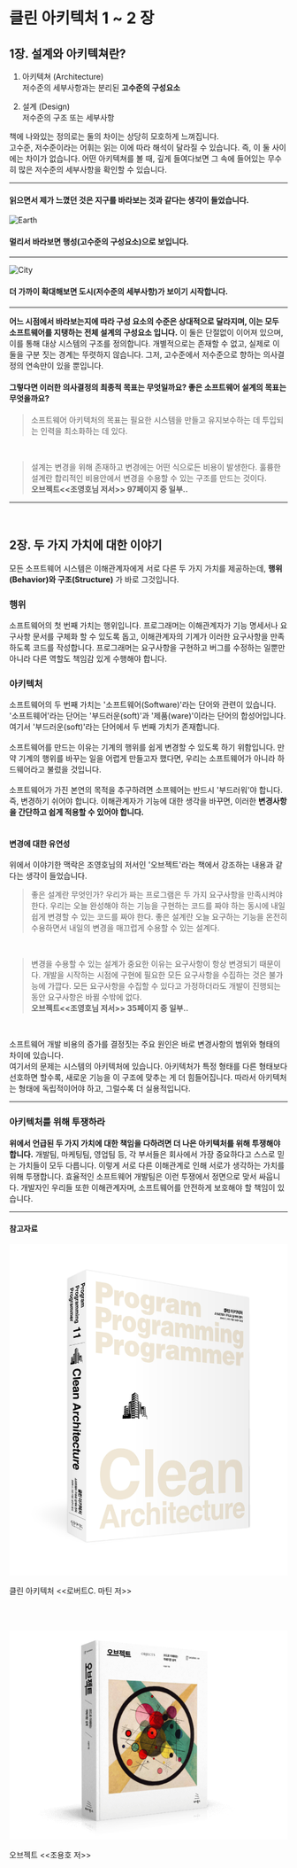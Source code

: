# 클린 아키텍처 1 ~ 2 장

## 1장. 설계와 아키텍쳐란?
1. 아키텍쳐 (Architecture)  
 저수준의 세부사항과는 분리된 **고수준의 구성요소**  
 
2. 설계 (Design)  
 저수준의 구조 또는 세부사항  
 
 책에 나와있는 정의로는 둘의 차이는 상당히 모호하게 느껴집니다.  
 고수준, 저수준이라는 어휘는 읽는 이에 따라 해석이 달라질 수 있습니다. 즉, 이 둘 사이에는 차이가 없습니다.
 어떤 아키텍쳐를 볼 때, 깊게 들여다보면 그 속에 들어있는 무수히 많은 저수준의 세부사항을 확인할 수 있습니다.
 
- - -
 
#### 읽으면서 제가 느꼈던 것은 지구를 바라보는 것과 같다는 생각이 들었습니다.  
![Earth](./images/earth.png)
#### 멀리서 바라보면 행성(고수준의 구성요소)으로 보입니다.

- - -
![City](./images/city.png)
#### 더 가까이 확대해보면 도시(저수준의 세부사항)가 보이기 시작합니다.  

- - -

 **어느 시점에서 바라보는지에 따라 구성 요소의 수준은 상대적으로 달라지며, 이는 모두 소프트웨어를 지탱하는 전체 설계의 구성요소 입니다.** 
 이 둘은 단절없이 이어져 있으며, 이를 통해 대상 시스템의 구조를 정의합니다. 개별적으로는 존재할 수 없고, 실제로 이 둘을 구분 짓는 경계는 뚜렷하지 않습니다. 
 그저, 고수준에서 저수준으로 향하는 의사결정의 연속만이 있을 뿐입니다.

#### 그렇다면 이러한 의사결정의 최종적 목표는 무엇일까요? 좋은 소프트웨어 설계의 목표는 무엇을까요?
> 소프트웨어 아키텍처의 목표는 필요한 시스템을 만들고 유지보수하는 데 투입되는 인력을 최소화하는 데 있다.

<br/>

> 설계는 변경을 위해 존재하고 변경에는 어떤 식으로든 비용이 발생한다. 훌륭한 설계란 합리적인 비용안에서 변경을 수용할 수 있는 구조를 만드는 것이다.  
> **오브젝트<<조영호님 저서>> 97페이지 중 일부..**
- - -
<br/>

## 2장. 두 가지 가치에 대한 이야기
 모든 소프트웨어 시스템은 이해관계자에게 서로 다른 두 가지 가치를 제공하는데, **행위(Behavior)와 구조(Structure)** 가 바로 그것입니다. 
 
### 행위
 소프트웨어의 첫 번째 가치는 행위입니다. 프로그래머는 이해관계자가 기능 명세서나 요구사항 문서를 구체화 할 수 있도록 돕고, 이해관계자의 기계가 이러한 요구사항을 
 만족하도록 코드를 작성합니다. 프로그래머는 요구사항을 구현하고 버그를 수정하는 일뿐만 아니라 다른 역할도 책임감 있게 수행해야 합니다.
 
### 아키텍처
 소프트웨어의 두 번째 가치는 '소프트웨어(Software)'라는 단어와 관련이 있습니다. '소프트웨어'라는 단어는 '부드러운(soft)'과 '제품(ware)'이라는 단어의 
 합성어입니다. 여기서 '부드러운(soft)'라는 단어에서 두 번째 가치가 존재합니다.  
 <br/>
 소프트웨어를 만드는 이유는 기계의 행위를 쉽게 변경할 수 있도록 하기 위함입니다. 만약 기계의 행위를 바꾸는 일을 어렵게 만들고자 했다면, 우리는 소프트웨어가 아니라
 하드웨어라고 불렀을 것입니다.  
 <br/>
 소프트웨어가 가진 본연의 목적을 추구하려면 소프웨어는 반드시 '부드러워'야 합니다. 즉, 변경하기 쉬어야 합니다. 
 이해관계자가 기능에 대한 생각을 바꾸면, 이러한 **변경사항을 간단하고 쉽게 적용할 수 있어야 합니다.**  
 <br/>
 #### 변경에 대한 유연성
 위에서 이야기한 맥락은 조영호님의 저서인 '오브젝트'라는 책에서 강조하는 내용과 같다는 생각이 들었습니다.
 
> 좋은 설계란 무엇인가? 우리가 짜는 프로그램은 두 가지 요구사항을 만족시켜야 한다. 우리는 오늘 완성해야 하는 기능을 구현하는 코드를 짜야 하는 동시에
> 내일 쉽게 변경할 수 있는 코드를 짜야 한다. 좋은 설계란 오늘 요구하는 기능을 온전히 수용하면서 내일의 변경을 매끄럽게 수용할 수 있는 설계다.

<br/>

> 변경을 수용할 수 있는 설계가 중요한 이유는 요구사항이 항상 변경되기 때문이다. 개발을 시작하는 시점에 구현에 필요한 모든 요구사항을 수집하는 것은 불가능에 가깝다.
> 모든 요구사항을 수집할 수 있다고 가정하더라도 개발이 진행되는 동안 요구사항은 바뀔 수밖에 없다.  
> **오브젝트<<조영호님 저서>> 35페이지 중 일부..**

<br/>

 소프트웨어 개발 비용의 증가를 결정짓는 주요 원인은 바로 변경사항의 범위와 형태의 차이에 있습니다.  
 여기서의 문제는 시스템의 아키텍처에 있습니다. 아키텍처가 특정 형태를 다른 형태보다 선호하면 할수록, 
 새로운 기능을 이 구조에 맞추는 게 더 힘들어집니다. 따라서 아키텍처는 형태에 독립적이어야 하고, 그럴수록 더 실용적입니다.
 
- - -
### 아키텍처를 위해 투쟁하라
 **위에서 언급된 두 가지 가치에 대한 책임을 다하려면 더 나은 아키텍처를 위해 투쟁해야 합니다.**
 개발팀, 마케팅팀, 영업팀 등, 각 부서들은 회사에서 가장 중요하다고 스스로 믿는 가치들이 모두 다릅니다. 
 이렇게 서로 다른 이해관계로 인해 서로가 생각하는 가치를 위해 투쟁합니다. 효율적인 소프트웨어 개발팀은 이런 투쟁에서 
 정면으로 맞서 싸웁니다. 개발자인 우리들 또한 이해관계자며, 소프트웨어를 안전하게 보호해야 할 책임이 있습니다.  

- - -

#### 참고자료

![Clean Architecture](./images/clean_architecture.jpg)

클린 아키텍처 <<로버트C. 마틴 저>>

<br/>
<br/>

![오브젝트](./images/object.png)

오브젝트 <<조용호 저>>
